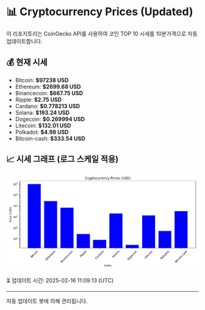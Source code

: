 
# 📊 Cryptocurrency Prices (Updated)

이 리포지토리는 CoinGecko API를 사용하여 코인 TOP 10 시세를 10분가격으로 자동 업데이트합니다.

## 💰 현재 시세
- Bitcoin: **$97238 USD**
- Ethereum: **$2699.68 USD**
- Binancecoin: **$667.75 USD**
- Ripple: **$2.75 USD**
- Cardano: **$0.778213 USD**
- Solana: **$193.24 USD**
- Dogecoin: **$0.269994 USD**
- Litecoin: **$132.01 USD**
- Polkadot: **$4.98 USD**
- Bitcoin-cash: **$333.54 USD**

## 📈 시세 그래프 (로그 스케일 적용)
![Crypto Prices](crypto_prices.png)

⏳ 업데이트 시간: 2025-02-16 11:09:13 (UTC)

---
자동 업데이트 봇에 의해 관리됩니다.
